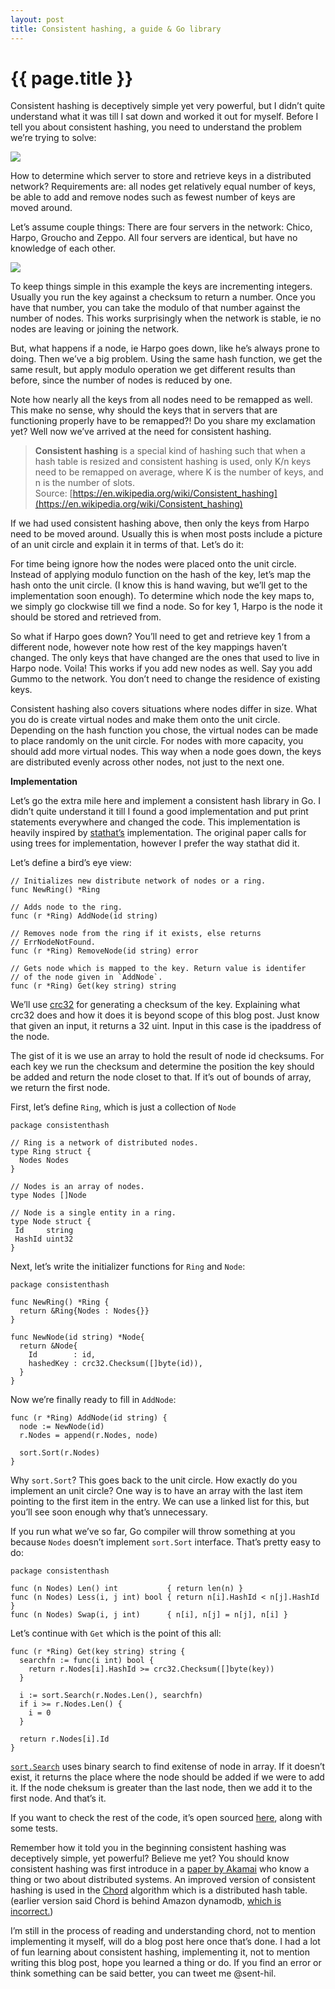 ```yaml
---
layout: post
title: Consistent hashing, a guide & Go library
---
```


{{ page.title }}
================

Consistent hashing is deceptively simple yet very powerful, but I didn’t quite
understand what it was till I sat down and worked it out for myself. Before I
tell you about consistent hashing, you need to understand the problem we’re
trying to solve:

![](https://cdn-images-1.medium.com/max/1440/1*AHzeEycsTXnNAkgojeixxA.png)

How to determine which server to store and retrieve keys in a distributed
network? Requirements are: all nodes get relatively equal number of keys, be
able to add and remove nodes such as fewest number of keys are moved around.

Let’s assume couple things: There are four servers in the network: Chico, Harpo,
Groucho and Zeppo. All four servers are identical, but have no knowledge of each
other.

![](https://cdn-images-1.medium.com/max/1440/1*JSsWI9-0SS35tKX6GjmaDg.png)

To keep things simple in this example the keys are incrementing integers.
Usually you run the key against a checksum to return a number. Once you have
that number, you can take the modulo of that number against the number of nodes.
This works surprisingly when the network is stable, ie no nodes are leaving or
joining the network.

But, what happens if a node, ie Harpo goes down, like he’s always prone to
doing. Then we’ve a big problem. Using the same hash function, we get the same
result, but apply modulo operation we get different results than before, since
the number of nodes is reduced by one.

Note how nearly all the keys from all nodes need to be remapped as well. This
make no sense, why should the keys that in servers that are functioning properly
have to be remapped?! Do you share my exclamation yet? Well now we’ve arrived at
the need for consistent hashing.

> **Consistent hashing** is a special kind of hashing such that when a hash table
> is resized and consistent hashing is used, only K/n keys need to be remapped on
average, where K is the number of keys, and n is the number of slots.<br>
Source:
[https://en.wikipedia.org/wiki/Consistent_hashing](https://en.wikipedia.org/wiki/Consistent_hashing)

If we had used consistent hashing above, then only the keys from Harpo need to
be moved around. Usually this is when most posts include a picture of an unit
circle and explain it in terms of that. Let’s do it:

For time being ignore how the nodes were placed onto the unit circle. Instead of
applying modulo function on the hash of the key, let’s map the hash onto the
unit circle. (I know this is hand waving, but we’ll get to the implementation
soon enough). To determine which node the key maps to, we simply go clockwise
till we find a node. So for key 1, Harpo is the node it should be stored and
retrieved from.

So what if Harpo goes down? You’ll need to get and retrieve key 1 from a
different node, however note how rest of the key mappings haven’t changed. The
only keys that have changed are the ones that used to live in Harpo node. Voila!
This works if you add new nodes as well. Say you add Gummo to the network. You
don’t need to change the residence of existing keys.

Consistent hashing also covers situations where nodes differ in size. What you
do is create virtual nodes and make them onto the unit circle. Depending on the
hash function you chose, the virtual nodes can be made to place randomly on the
unit circle. For nodes with more capacity, you should add more virtual nodes.
This way when a node goes down, the keys are distributed evenly across other
nodes, not just to the next one.

**Implementation**

Let’s go the extra mile here and implement a consistent hash library in Go. I
didn’t quite understand it till I found a good implementation and put print
statements everywhere and changed the code. This implementation is heavily
inspired by [stathat’s](https://github.com/stathat/consistent) implementation.
The original paper calls for using trees for implementation, however I prefer
the way stathat did it.

Let’s define a bird’s eye view:

    // Initializes new distribute network of nodes or a ring.
    func NewRing() *Ring

    // Adds node to the ring.
    func (r *Ring) AddNode(id string)

    // Removes node from the ring if it exists, else returns
    // ErrNodeNotFound.
    func (r *Ring) RemoveNode(id string) error

    // Gets node which is mapped to the key. Return value is identifer
    // of the node given in `AddNode`.
    func (r *Ring) Get(key string) string

We’ll use [crc32](https://golang.org/pkg/hash/crc32/) for generating a
checksum of the key. Explaining what crc32 does and how it does it is beyond
scope of this blog post. Just know that given an input, it returns a 32 uint.
Input in this case is the ipaddress of the node.

The gist of it is we use an array to hold the result of node id checksums. For
each key we run the checksum and determine the position the key should be added
and return the node closet to that. If it’s out of bounds of array, we return
the first node.

First, let’s define `Ring`, which is just a collection of `Node`

    package consistenthash

    // Ring is a network of distributed nodes.
    type Ring struct {
      Nodes Nodes
    }

    // Nodes is an array of nodes.
    type Nodes []Node

    // Node is a single entity in a ring.
    type Node struct {
     Id     string
     HashId uint32
    }

Next, let’s write the initializer functions for `Ring` and `Node`:

    package consistenthash

    func NewRing() *Ring {
      return &Ring{Nodes : Nodes{}}
    }

    func NewNode(id string) *Node{
      return &Node{
        Id        : id,
        hashedKey : crc32.Checksum([]byte(id)),
      }
    }

Now we’re finally ready to fill in `AddNode`:

    func (r *Ring) AddNode(id string) {
      node := NewNode(id)
      r.Nodes = append(r.Nodes, node)

      sort.Sort(r.Nodes)
    }

Why `sort.Sort`? This goes back to the unit circle. How exactly do you implement
an unit circle? One way is to have an array with the last item pointing to the
first item in the entry. We can use a linked list for this, but you’ll see soon
enough why that’s unnecessary.

If you run what we’ve so far, Go compiler will throw something at you because
`Nodes` doesn’t implement `sort.Sort` interface. That’s pretty easy to do:

    package consistenthash

    func (n Nodes) Len() int           { return len(n) }
    func (n Nodes) Less(i, j int) bool { return n[i].HashId < n[j].HashId }
    func (n Nodes) Swap(i, j int)      { n[i], n[j] = n[j], n[i] }

Let’s continue with `Get` which is the point of this all:

    func (r *Ring) Get(key string) string {
      searchfn := func(i int) bool {
        return r.Nodes[i].HashId >= crc32.Checksum([]byte(key))
      }

      i := sort.Search(r.Nodes.Len(), searchfn)
      if i >= r.Nodes.Len() {
        i = 0
      }

      return r.Nodes[i].Id
    }

[`sort.Search`](https://golang.org/pkg/sort/#Search) uses binary search to find
exitense of node in array. If it doesn’t exist, it returns the place where the
node should be added if we were to add it. If the node cheksum is greater than
the last node, then we add it to the first node. And that’s it.

If you want to check the rest of the code, it’s open sourced
[here](https://github.com/sent-hil/consistenthash), along with some tests.

Remember how it told you in the beginning consistent hashing was deceptively
simple, yet powerful? Believe me yet? You should know consistent hashing was
first introduce in a [paper by
Akamai](https://www.google.com/url?sa=t&rct=j&q=&esrc=s&source=web&cd=7&cad=rja&uact=8&ved=0CFIQFjAG&url=http://www.akamai.com/dl/technical_publications/ConsistenHashingandRandomTreesDistributedCachingprotocolsforrelievingHotSpotsontheworldwideweb.pdf&ei=6IVAVbq9HcX6oQThqYHgDg&usg=AFQjCNH2IBIOHYdoFYZae_kJsR4-H-_m-A&bvm=bv.91665533,d.cGU)
who know a thing or two about distributed systems. An improved version of
consistent hashing is used in the
[Chord](https://en.wikipedia.org/wiki/Chord_(peer-to-peer)) algorithm which is a
distributed hash table. (earlier version said Chord is behind Amazon dynamodb,
[which is
incorrect.](https://twitter.com/ernesto_jimenez/status/593550482737635328))

I’m still in the process of reading and understanding chord, not to mention
implementing it myself, will do a blog post here once that’s done. I had a lot
of fun learning about consistent hashing, implementing it, not to mention
writing this blog post, hope you learned a thing or do. If you find an error or
think something can be said better, you can tweet me @sent-hil.
